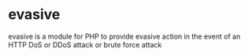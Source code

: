 evasive
=======

evasive is a module for PHP to provide evasive action in the event of an HTTP DoS or DDoS attack or brute force attack

